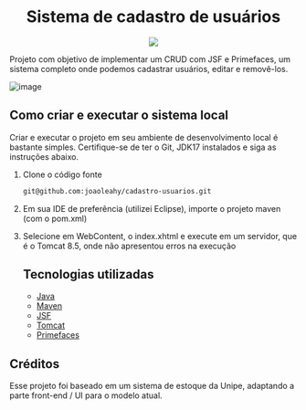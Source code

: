 <h1 align="center">Sistema de cadastro de usuários</h1>

<p align='center'> 
    <img src="https://img.shields.io/badge/Java-ED8B00?style=for-the-badge&logo=java&logoColor=white"/>  
</p>    
Projeto com objetivo de implementar um CRUD com JSF e Primefaces, um sistema completo onde podemos cadastrar usuários, editar e removê-los.

![image](https://user-images.githubusercontent.com/86070920/204783295-10ef25c7-d8fc-418a-b286-43622d5ea588.png)


<h2>Como criar e executar o sistema local</h2>

Criar e executar o projeto em seu ambiente de desenvolvimento local é bastante simples. Certifique-se de ter o Git, JDK17 instalados e siga as instruções abaixo.

1. Clone o código fonte

   ```bash
   git@github.com:joaoleahy/cadastro-usuarios.git
   ```

2. Em sua IDE de preferência (utilizei Eclipse), importe o projeto maven (com o pom.xml)

3. Selecione em WebContent, o index.xhtml e execute em um servidor, que é o Tomcat 8.5, onde não apresentou erros na execução

   <h2>Tecnologias utilizadas</h2>

   - [Java](https://docs.oracle.com/en/java/javase/17/)
   - [Maven](https://maven.apache.org/guides/)
   - [JSF](https://www.oracle.com/java/technologies/javaserverfaces.html)
   - [Tomcat](https://tomcat.apache.org/)
   - [Primefaces](https://www.primefaces.org/)

   ##

<h2> Créditos </h2>
 Esse projeto foi baseado em um sistema de estoque da Unipe, adaptando a parte front-end / UI para o modelo atual.

